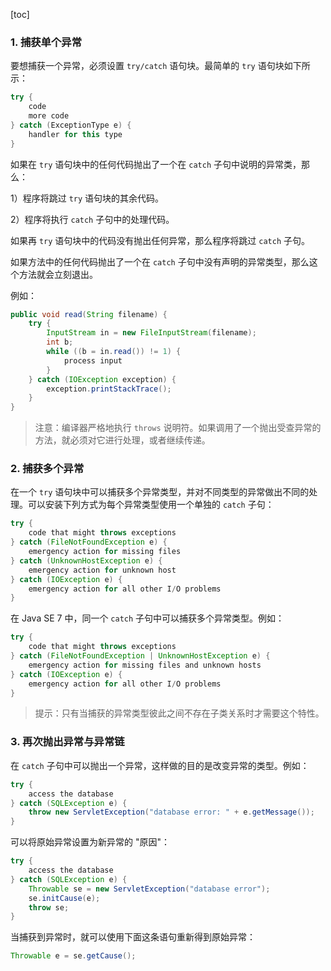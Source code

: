 [toc]

### 1. 捕获单个异常

要想捕获一个异常，必须设置 `try/catch` 语句块。最简单的 `try` 语句块如下所示：

```java
try {
    code
    more code
} catch (ExceptionType e) {
    handler for this type
}
```

如果在 `try` 语句块中的任何代码抛出了一个在 `catch` 子句中说明的异常类，那么：

1）程序将跳过 `try` 语句块的其余代码。

2）程序将执行 `catch` 子句中的处理代码。

如果再 `try` 语句块中的代码没有抛出任何异常，那么程序将跳过 `catch` 子句。

如果方法中的任何代码抛出了一个在 `catch` 子句中没有声明的异常类型，那么这个方法就会立刻退出。

例如：

```java
public void read(String filename) {
    try {
        InputStream in = new FileInputStream(filename);
        int b;
        while ((b = in.read()) != 1) {
            process input
        }
    } catch (IOException exception) {
        exception.printStackTrace();
    }
}
```

> 注意：编译器严格地执行 `throws` 说明符。如果调用了一个抛出受查异常的方法，就必须对它进行处理，或者继续传递。

### 2. 捕获多个异常

在一个 `try` 语句块中可以捕获多个异常类型，并对不同类型的异常做出不同的处理。可以安装下列方式为每个异常类型使用一个单独的 `catch` 子句：

```java
try {
    code that might throws exceptions
} catch (FileNotFoundException e) {
    emergency action for missing files
} catch (UnknownHostException e) {
    emergency action for unknown host
} catch (IOException e) {
    emergency action for all other I/O problems
}
```

在 Java SE 7 中，同一个 `catch` 子句中可以捕获多个异常类型。例如：

```java
try {
    code that might throws exceptions
} catch (FileNotFoundException | UnknownHostException e) {
    emergency action for missing files and unknown hosts
} catch (IOException e) {
    emergency action for all other I/O problems
}
```

> 提示：只有当捕获的异常类型彼此之间不存在子类关系时才需要这个特性。

### 3. 再次抛出异常与异常链

在 `catch` 子句中可以抛出一个异常，这样做的目的是改变异常的类型。例如：

```java
try {
    access the database
} catch (SQLException e) {
    throw new ServletException("database error: " + e.getMessage());
}
```

可以将原始异常设置为新异常的 "原因"：

```java
try {
    access the database
} catch (SQLException e) {
    Throwable se = new ServletException("database error");
    se.initCause(e);
    throw se;
}
```

当捕获到异常时，就可以使用下面这条语句重新得到原始异常：

```java
Throwable e = se.getCause();
```

